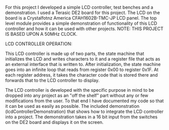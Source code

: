 For this project I developed a simple LCD controller, test benches and a demonstration. I used a Terasic DE2 board for this project. The LCD on the board is a Crystalfotnz America CFAH1602B-TMC-JP LCD panel. The top level module provides a simple demonstration of functionality of this LCD controller and how it can be used with other projects. NOTE: THIS PROJECT IS BASED UPON A 50MHz CLOCK.

LCD CONTROLLER OPERATION:

This LCD controller is made up of two parts, the state machine that initializes the LCD and writes characters to it and a register file that acts as an external interface that is written to. After initialization, the state machine goes into an infinite loop that reads from register 0x00 to register 0x1F. At each register address, it takes the character code that is stored there and forwards that to the LCD controller to display.

The LCD controller is developed with the specific purpose in mind to be dropped into any project as an "off the shelf" part without any or few modifications from the user. To that end I have documented my code so that it can be used as easily as possible. The included demonstration (lcdControllerDemonstration) that shows how to integrate the LCD controller into a project. The demonstration takes in a 16 bit input from the switches on the DE2 board and displays it on the screen.
